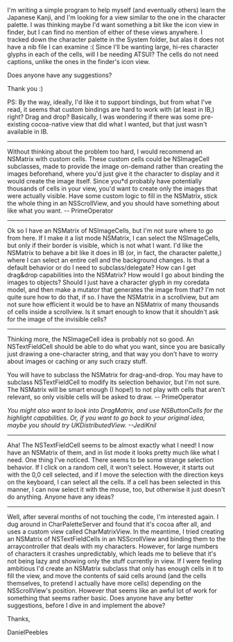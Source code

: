 I'm writing a simple program to help myself (and eventually others) learn the Japanese Kanji, and I'm looking for a view similar to the one in the character palette. I was thinking maybe I'd want something a bit like the icon view in finder, but I can find no mention of either of these views anywhere. I tracked down the character palette in the System folder, but alas it does not have a nib file I can examine :( Since I'll be wanting large, hi-res character glyphs in each of the cells, will I be needing ATSUI? The cells do not need captions, unlike the ones in the finder's icon view.

Does anyone have any suggestions? 

Thank you :)

PS: By the way, ideally, I'd like it to support bindings, but from what I've read, it seems that custom bindings are hard to work with (at least in IB,) right? Drag and drop? Basically, I was wondering if there was some pre-existing cocoa-native view that did what I wanted, but that just wasn't available in IB.

----
Without thinking about the problem too hard, I would recommend an NSMatrix with custom cells. These custom cells could be NSImageCell subclasses, made to provide the image on-demand rather than creating the images beforehand, where you'd just give it the character to display and it would create the image itself. Since you*d probably have potentially thousands of cells in your view, you'd want to create only the images that were actually visible. Have some custom logic to fill in the NSMatrix, stick the whole thing in an NSScrollView, and you should have something about like what you want. -- PrimeOperator

----
Ok so I have an NSMatrix of NSImageCell<nowiki/>s, but I'm not sure where to go from here. If I make it a list mode NSMatrix, I can select the NSImageCell<nowiki/>s, but only if their border is visible, which is not what I want. I'd like the NSMatrix to behave a bit like it does in IB (or, in fact, the character palette,) where I can select an entire cell and the background changes. Is that a default behavior or do I need to subclass/delegate? How can I get drag&drop capabilities into the NSMatrix? How would I go about binding the images to objects? Should I just have a character glyph in my coredata model, and then make a mutator that generates the image from that? I'm not quite sure how to do that, if so. I have the NSMatrix in a scrollview, but am not sure how efficient it would be to have an NSMatrix of many thousands of cells inside a scrollview. Is it smart enough to know that it shouldn't ask for the image of the invisible cells?

----
Thinking more, the NSImageCell idea is probably not so good. An NSTextFieldCell should be able to do what you want, since you are basically just drawing a one-character string, and that way you don't have to worry about images or caching or any such crazy stuff.

You will have to subclass the NSMatrix for drag-and-drop. You may have to subclass NSTextFieldCell to modify its selection behavior, but I'm not sure. The NSMatrix will be smart enough (I hope!) to not play with cells that aren't relevant, so only visible cells will be asked to draw. -- PrimeOperator

*You might also want to look into DragMatrix, and use NSButtonCell<nowiki/>s for the highlight capabilities. Or, if you want to go back to your original idea, maybe you should try UKDistributedView. --JediKnil*

----
Aha! The NSTextFieldCell seems to be almost exactly what I need! I now have an NSMatrix of them, and in list mode it looks pretty much like what I need. One thing I've noticed. There seems to be some strange selection behavior. If I click on a random cell, it won't select. However, it starts out with the 0,0 cell selected, and if I move the selection with the direction keys on the keyboard, I can select all the cells. If a cell has been selected in this manner, I can now select it with the mouse, too, but otherwise it just doesn't do anything. Anyone have any ideas?

----
Well, after several months of not touching the code, I'm interested again. I dug around in CharPaletteServer and found that it's cocoa after all, and uses a custom view called CharMatrixView. In the meantime, I tried creating an NSMatrix of NSTextFieldCells in an NSScrollView and binding them to the arraycontroller that deals with my characters. However, for large numbers of characters it crashes unpredictably, which leads me to believe that it's not being lazy and showing only the stuff currently in view. If I were feeling ambitious I'd create an NSMatrix subclass that only has enough cells in it to fill the view, and move the contents of said cells around (and the cells themselves, to pretend I actually have more cells) depending on the NSScrollView's position. However that seems like an awful lot of work for something that seems rather basic. Does anyone have any better suggestions, before I dive in and implement the above?

Thanks,

DanielPeebles
